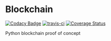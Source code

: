# Blockchain
[![Codacy Badge](https://api.codacy.com/project/badge/Grade/a6e447ffe53d44f1a0d513a60aea999e)](https://www.codacy.com/project/manny.systemsengineer/Blockchain/dashboard?utm_source=github.com&amp;utm_medium=referral&amp;utm_content=Manny-SystemsEngineer/Blockchain&amp;utm_campaign=Badge_Grade_Dashboard)
[![travis-ci](https://travis-ci.org/Manny-SystemsEngineer/Blockchain.svg?branch=master)](https://travis-ci.org/Manny-SystemsEngineer/Blockchain.svg?branch=master)
[![Coverage Status](https://coveralls.io/repos/github/Manny-SystemsEngineer/Blockchain/badge.svg?branch=master)](https://coveralls.io/github/Manny-SystemsEngineer/Blockchain?branch=master)

Python blockchain proof of concept
